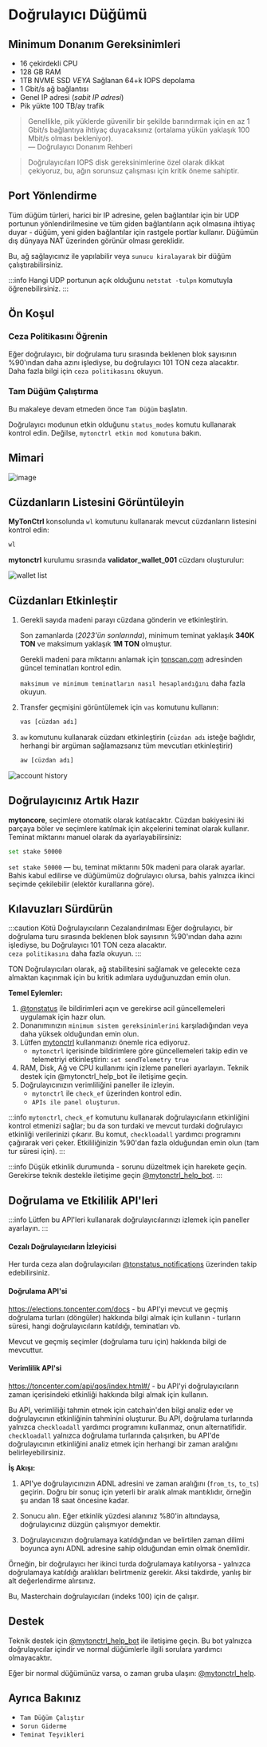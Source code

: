 # Doğrulayıcı Düğümü

## Minimum Donanım Gereksinimleri

- 16 çekirdekli CPU
- 128 GB RAM
- 1TB NVME SSD _VEYA_ Sağlanan 64+k IOPS depolama
- 1 Gbit/s ağ bağlantısı
- Genel IP adresi (_sabit IP adresi_)
- Pik yükte 100 TB/ay trafik

> Genellikle, pik yüklerde güvenilir bir şekilde barındırmak için en az 1 Gbit/s bağlantıya ihtiyaç duyacaksınız (ortalama yükün yaklaşık 100 Mbit/s olması bekleniyor).  
> — Doğrulayıcı Donanım Rehberi

> Doğrulayıcıları IOPS disk gereksinimlerine özel olarak dikkat çekiyoruz, bu, ağın sorunsuz çalışması için kritik öneme sahiptir.

## Port Yönlendirme

Tüm düğüm türleri, harici bir IP adresine, gelen bağlantılar için bir UDP portunun yönlendirilmesine ve tüm giden bağlantıların açık olmasına ihtiyaç duyar - düğüm, yeni giden bağlantılar için rastgele portlar kullanır. Düğümün dış dünyaya NAT üzerinden görünür olması gereklidir.

Bu, ağ sağlayıcınız ile yapılabilir veya `sunucu kiralayarak` bir düğüm çalıştırabilirsiniz.

:::info
Hangi UDP portunun açık olduğunu `netstat -tulpn` komutuyla öğrenebilirsiniz.
:::

## Ön Koşul

### Ceza Politikasını Öğrenin

Eğer doğrulayıcı, bir doğrulama turu sırasında beklenen blok sayısının %90'ından daha azını işlediyse, bu doğrulayıcı 101 TON ceza alacaktır.  
Daha fazla bilgi için `ceza politikasını` okuyun.

### Tam Düğüm Çalıştırma
Bu makaleye devam etmeden önce `Tam Düğüm` başlatın.

Doğrulayıcı modunun etkin olduğunu `status_modes` komutu kullanarak kontrol edin. Değilse, `mytonctrl etkin mod komutuna` bakın.

## Mimari

![image](../../../../images/ton/static/img/nominator-pool/hot-wallet.png)

## Cüzdanların Listesini Görüntüleyin

**MyTonCtrl** konsolunda `wl` komutunu kullanarak mevcut cüzdanların listesini kontrol edin:

```sh
wl
```

**mytonctrl** kurulumu sırasında **validator_wallet_001** cüzdanı oluşturulur:

![wallet list](../../../../images/ton/static/img/docs/nodes-validator/manual-ubuntu_mytonctrl-wl_ru.png)

## Cüzdanları Etkinleştir

1. Gerekli sayıda madeni parayı cüzdana gönderin ve etkinleştirin.

   Son zamanlarda (_2023'ün sonlarında_), minimum teminat yaklaşık __340K TON__ ve maksimum yaklaşık __1M TON__ olmuştur.

   Gerekli madeni para miktarını anlamak için [tonscan.com](https://tonscan.com/validation) adresinden güncel teminatları kontrol edin.

   `maksimum ve minimum teminatların nasıl hesaplandığını` daha fazla okuyun.

2. Transfer geçmişini görüntülemek için `vas` komutunu kullanın:

    ```sh
    vas [cüzdan adı]
    ```

3. `aw` komutunu kullanarak cüzdanı etkinleştirin (`cüzdan adı` isteğe bağlıdır, herhangi bir argüman sağlamazsanız tüm mevcutları etkinleştirir)

    ```sh
    aw [cüzdan adı]
    ```

![account history](../../../../images/ton/static/img/docs/nodes-validator/manual-ubuntu_mytonctrl-vas-aw_ru.png)

## Doğrulayıcınız Artık Hazır

**mytoncore**, seçimlere otomatik olarak katılacaktır. Cüzdan bakiyesini iki parçaya böler ve seçimlere katılmak için akçelerini teminat olarak kullanır. Teminat miktarını manuel olarak da ayarlayabilirsiniz:

```sh
set stake 50000
```

`set stake 50000` — bu, teminat miktarını 50k madeni para olarak ayarlar. Bahis kabul edilirse ve düğümümüz doğrulayıcı olursa, bahis yalnızca ikinci seçimde çekilebilir (elektör kurallarına göre).

## Kılavuzları Sürdürün

:::caution Kötü Doğrulayıcıların Cezalandırılması
Eğer doğrulayıcı, bir doğrulama turu sırasında beklenen blok sayısının %90'ından daha azını işlediyse, bu Doğrulayıcı 101 TON ceza alacaktır.  
`ceza politikasını` daha fazla okuyun.
:::

TON Doğrulayıcıları olarak, ağ stabilitesini sağlamak ve gelecekte ceza almaktan kaçınmak için bu kritik adımlara uyduğunuzdan emin olun.

**Temel Eylemler:**

1. [@tonstatus](https://t.me/tonstatus) ile bildirimleri açın ve gerekirse acil güncellemeleri uygulamak için hazır olun.
2. Donanımınızın `minimum sistem gereksinimlerini` karşıladığından veya daha yüksek olduğundan emin olun.
3. Lütfen [mytonctrl](https://github.com/ton-blockchain/mytonctrl) kullanmanızı önemle rica ediyoruz.
   - `mytonctrl` içerisinde bildirimlere göre güncellemeleri takip edin ve telemetriyi etkinleştirin: `set sendTelemetry true`
4. RAM, Disk, Ağ ve CPU kullanımı için izleme panelleri ayarlayın. Teknik destek için @mytonctrl_help_bot ile iletişime geçin.
5. Doğrulayıcınızın verimliliğini paneller ile izleyin. 
   - `mytonctrl` ile `check_ef` üzerinden kontrol edin.
   - `APIs ile panel oluşturun`.

:::info
`mytonctrl`, `check_ef` komutunu kullanarak doğrulayıcıların etkinliğini kontrol etmenizi sağlar; bu da son turdaki ve mevcut turdaki doğrulayıcı etkinliği verilerinizi çıkarır. Bu komut, `checkloadall` yardımcı programını çağırarak veri çeker. Etkililiğinizin %90'dan fazla olduğundan emin olun (tam tur süresi için).
:::

:::info
Düşük etkinlik durumunda - sorunu düzeltmek için harekete geçin. Gerekirse teknik destekle iletişime geçin [@mytonctrl_help_bot](https://t.me/mytonctrl_help_bot).
:::

## Doğrulama ve Etkililik API'leri

:::info
Lütfen bu API'leri kullanarak doğrulayıcılarınızı izlemek için paneller ayarlayın.
:::

#### Cezalı Doğrulayıcıların İzleyicisi

Her turda ceza alan doğrulayıcıları [@tonstatus_notifications](https://t.me/tonstatus_notifications) üzerinden takip edebilirsiniz.

#### Doğrulama API'si
https://elections.toncenter.com/docs - bu API'yi mevcut ve geçmiş doğrulama turları (döngüler) hakkında bilgi almak için kullanın - turların süresi, hangi doğrulayıcıların katıldığı, teminatları vb.

Mevcut ve geçmiş seçimler (doğrulama turu için) hakkında bilgi de mevcuttur.

#### Verimlilik API'si

https://toncenter.com/api/qos/index.html#/ - bu API'yi doğrulayıcıların zaman içerisindeki etkinliği hakkında bilgi almak için kullanın.

Bu API, verimliliği tahmin etmek için catchain'den bilgi analiz eder ve doğrulayıcının etkinliğinin tahminini oluşturur. Bu API, doğrulama turlarında yalnızca `checkloadall` yardımcı programını kullanmaz, onun alternatifidir. `checkloadall` yalnızca doğrulama turlarında çalışırken, bu API'de doğrulayıcının etkinliğini analiz etmek için herhangi bir zaman aralığını belirleyebilirsiniz.

**İş Akışı:**

1. API'ye doğrulayıcınızın ADNL adresini ve zaman aralığını (`from_ts`, `to_ts`) geçirin. Doğru bir sonuç için yeterli bir aralık almak mantıklıdır, örneğin şu andan 18 saat öncesine kadar.

2. Sonucu alın. Eğer etkinlik yüzdesi alanınız %80'in altındaysa, doğrulayıcınız düzgün çalışmıyor demektir.

3. Doğrulayıcınızın doğrulamaya katıldığından ve belirtilen zaman dilimi boyunca aynı ADNL adresine sahip olduğundan emin olmak önemlidir.

Örneğin, bir doğrulayıcı her ikinci turda doğrulamaya katılıyorsa - yalnızca doğrulamaya katıldığı aralıkları belirtmeniz gerekir. Aksi takdirde, yanlış bir alt değerlendirme alırsınız.

Bu, Masterchain doğrulayıcıları (indeks  100) için de çalışır.

## Destek

Teknik destek için [@mytonctrl_help_bot](https://t.me/mytonctrl_help_bot) ile iletişime geçin. Bu bot yalnızca doğrulayıcılar içindir ve normal düğümlerle ilgili sorulara yardımcı olmayacaktır.

Eğer bir normal düğümünüz varsa, o zaman gruba ulaşın: [@mytonctrl_help](https://t.me/mytonctrl_help).

## Ayrıca Bakınız

* `Tam Düğüm Çalıştır`
* `Sorun Giderme`
* `Teminat Teşvikleri`